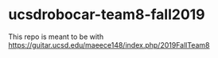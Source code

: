 # ucsdrobocar-team8-fall2019

This repo is meant to be with https://guitar.ucsd.edu/maeece148/index.php/2019FallTeam8
